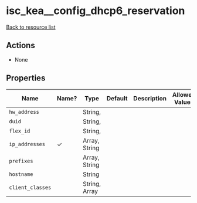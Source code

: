 # isc_kea__config_dhcp6_reservation

[Back to resource list](README.md#resources)

## Actions

- None

## Properties

| Name             | Name? | Type          | Default | Description | Allowed Values |
| ---------------- | ----- | ------------- | ------- | ----------- | -------------- |
| `hw_address`     |       | String,       |         |             |                |
| `duid`           |       | String,       |         |             |                |
| `flex_id`        |       | String,       |         |             |                |
| `ip_addresses`   | ✓     | Array, String |         |             |                |
| `prefixes`       |       | Array, String |         |             |                |
| `hostname`       |       | String        |         |             |                |
| `client_classes` |       | String, Array |         |             |                |
